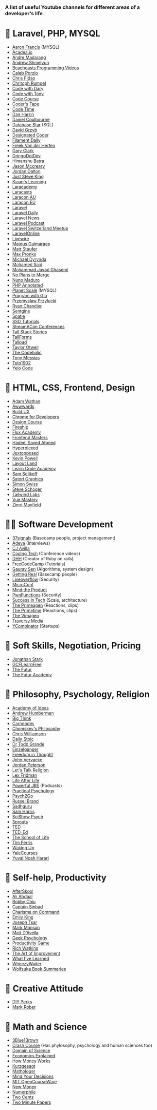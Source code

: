 ### A list of useful Youtube channels for different areas of a developer's life

# 🐘 Laravel, PHP, MYSQL
- [Aaron Francis](https://www.youtube.com/@aarondfrancis) (MYSQL)
- [Acadea.io](https://www.youtube.com/@Acadeaio)
- [Andre Madarang](https://www.youtube.com/@drehimself)
- [Andrew Shmelyun](https://www.youtube.com/@aschmelyun)
- [Beachcasts Programming Videos](https://www.youtube.com/@Beachcasts)
- [Caleb Porzio](https://www.youtube.com/@calebporzio1)
- [Chris Fidao](https://www.youtube.com/@fideloper)
- [Chritoph Rumpel](https://www.youtube.com/@christophrumpel)
- [Code with Dary](https://www.youtube.com/@codewithdary)
- [Code with Tony](https://www.youtube.com/@codewithtonyofficial)
- [Code Course](https://www.youtube.com/@codecourse)
- [Coder's Tape](https://www.youtube.com/@CodersTape)
- [Code Time](https://www.youtube.com/@CodeTime)
- [Dan Harrin](https://www.youtube.com/@danharrin)
- [Daniel Coulbourne](https://www.youtube.com/@danielcoulbourne)
- [Database Star](https://www.youtube.com/@DatabaseStar) (SQL)
- [David Grzyb](https://www.youtube.com/@DavidGrzyb)
- [Designated Coder](https://www.youtube.com/@DesignatedCoder)
- [Filament Daily](https://www.youtube.com/@FilamentDaily)
- [Freek Van der Herten](https://www.youtube.com/@freekmurze)
- [Gary Clark](https://www.youtube.com/@GaryClarkeTech)
- [GringoDotDev](https://www.youtube.com/@GringoDotDev)
- [Himanshu Batra](https://www.youtube.com/@batraio)
- [Jason Mccreary](https://www.youtube.com/@thejasonmccreary)
- [Jordan Dalton](https://www.youtube.com/@Daltoncast)
- [Just Steve King](https://www.youtube.com/@JustSteveKing)
- [Kiaan's Learning](https://www.youtube.com/@kiaanslearning2724)
- [Laracademy](https://www.youtube.com/@Laracademy)
- [Laracasts](https://www.youtube.com/@Laracastsofficial)
- [Laracon AU](https://www.youtube.com/@LaraconAU)
- [Laracon EU](https://www.youtube.com/@LaraconEU)
- [Laravel](https://www.youtube.com/@LaravelPHP)
- [Laravel Daily](https://www.youtube.com/@LaravelDaily)
- [Laravel News](https://www.youtube.com/@laravelnews)
- [Laravel Podcast](https://www.youtube.com/@LaravelPodcast)
- [Laravel Switzerland Meetup](https://www.youtube.com/@laravel-switzerland-meetup)
- [LaravelOnline](https://www.youtube.com/@LaravelOnline)
- [Livewire](https://www.youtube.com/@LivewirePHP)
- [Mateus Guimaraes](https://www.youtube.com/@MateusGuimaraes)
- [Matt Staufer](https://www.youtube.com/@MattStauffer)
- [Max Pronko](https://www.youtube.com/@MaxPronkox)
- [Michael Dyrynda](https://www.youtube.com/@MichaelDyrynda)
- [Mohamed Said](https://www.youtube.com/@themsaid)
- [Mohammad Javad Ghasemi](https://www.youtube.com/@ghasemy_javad)
- [No Plans to Merge](https://www.youtube.com/@noplanstomerge6206)
- [Nuno Maduro](https://www.youtube.com/@nunomaduro)
- [PHP Annotated](https://www.youtube.com/@phpannotated)
- [Planet Scale](https://www.youtube.com/@PlanetScale) (MYSQL)
- [Program with Gio](https://www.youtube.com/@ProgramWithGio)
- [Przemyslaw Przylucki](https://www.youtube.com/@saaslaravel)
- [Ryan Chandler](https://www.youtube.com/@ryangjchandler)
- [Sentgine](https://www.youtube.com/@sentgine)
- [Spatie](https://www.youtube.com/@SPATIE)
- [SSD Tutorials](https://www.youtube.com/@SSDTutorials)
- [StreamACon Conferences](https://www.youtube.com/@streamaconstreamingconfere6463)
- [Tall Stack Stories](https://www.youtube.com/@tallstackstories)
- [TallForms](https://www.youtube.com/@tallforms9113)
- [Tallpad](https://www.youtube.com/@cdruc)
- [Taylor Otwell](https://www.youtube.com/@taylorotwell6213)
- [The Codeholic](https://www.youtube.com/@TheCodeholic)
- [Tony Messias](https://www.youtube.com/@TonyMessias)
- [Tuto1902](https://www.youtube.com/@Tuto1902)
- [Yelo Code](https://www.youtube.com/@yelocode)

# 💅 HTML, CSS, Frontend, Design
- [Adam Wathan](https://www.youtube.com/@AdamWathan)
- [Awwwards](https://www.youtube.com/@AwwwardsTV)
- [Build UX](https://www.youtube.com/@buildux)
- [Chrome for Developers](https://www.youtube.com/@ChromeDevs)
- [Design Course](https://www.youtube.com/@DesignCourse)
- [Fireship](https://www.youtube.com/@Fireship)
- [Flux Academy](https://www.youtube.com/@FluxAcademy)
- [Frontend Masters](https://www.youtube.com/@FrontendMasters)
- [Hadeel Sayed Ahmed](https://www.youtube.com/@hadeelsahmad)
- [Hyperplexed](https://www.youtube.com/@Hyperplexed)
- [Juxtopposed](https://www.youtube.com/@juxtopposed)
- [Kevin Powell](https://www.youtube.com/@KevinPowell)
- [Layout Land](https://www.youtube.com/@LayoutLand)
- [Learn Code Academy](https://www.youtube.com/@learncodeacademy)
- [Sam Selikoff](https://www.youtube.com/@samselikoff)
- [Satori Graphics](https://www.youtube.com/@SatoriGraphics)
- [Simon Swiss](https://www.youtube.com/@Simonswissdev)
- [Steve Schoger](https://www.youtube.com/@SteveSchoger)
- [Tailwind Labs](https://www.youtube.com/@TailwindLabs)
- [Vue Mastery](https://www.youtube.com/@VueMastery)
- [Zimri Mayfield](https://www.youtube.com/@zimrimayfield)

# 👨‍💻 Software Development
- [37signals](https://www.youtube.com/@37signals) (Basecamp people, project management)
- [Adeva](https://www.youtube.com/@AdevaExplore) (Interviews)
- [CJ Avilla](https://www.youtube.com/@cjav_dev)
- [Coding Tech](https://www.youtube.com/@CodingTech) (Conference videos)
- [DHH](https://www.youtube.com/@davidheinemeierhansson9989) (Creator of Ruby on rails)
- [FreeCodeCamp](https://www.youtube.com/@freecodecamp) (Tutorials)
- [Gaurav Sen](https://www.youtube.com/@gkcs) (Algorithms, system design)
- [Getting Real](https://www.youtube.com/@gettingreal8980) (Basecamp people)
- [Liveoverflow](https://www.youtube.com/@LiveOverflow) (Security)
- [MicroConf](https://www.youtube.com/@MicroConf)
- [Mind the Product](https://www.youtube.com/@MindtheProductTV)
- [PwnFunctions](https://www.youtube.com/@PwnFunction) (Security)
- [Success in Tech](https://www.youtube.com/@SuccessinTech) (Scale, architecture)
- [The Primeagen](https://www.youtube.com/@ThePrimeagen) (Reactions, clips)
- [The Primetime](https://www.youtube.com/@ThePrimeTimeagen) (Reactions, clips)
- [The Vimagen](https://www.youtube.com/@TheVimeagen)
- [Traversy Media](https://www.youtube.com/@TraversyMedia)
- [YCombinator](https://www.youtube.com/@ycombinator) (Startups)

# 👥 Soft Skills, Negotiation, Pricing
- [Jonathan Stark](https://www.youtube.com/@TheJonathanStarkShow)
- [GCFLearnFree](https://www.youtube.com/@GCFLearnFree)
- [The Futur](https://www.youtube.com/@thefutur)
- [The Futur Academy](https://www.youtube.com/@TheFuturAcademy)

# 🧠 Philosophy, Psychology, Religion
- [Academy of Ideas](https://www.youtube.com/@academyofideas)
- [Andrew Humberman](https://www.youtube.com/@hubermanlab)
- [Big Think](https://www.youtube.com/@bigthink)
- [Carneades](https://www.youtube.com/@CarneadesOfCyrene)
- [Chomskey's Philosophy](https://www.youtube.com/@chomskysphilosophy)
- [Chris Williamson](https://www.youtube.com/@ChrisWillx)
- [Daily Stoic](https://www.youtube.com/@DailyStoic)
- [Dr Todd Grande](https://www.youtube.com/@DrGrande)
- [Einzelganger](https://www.youtube.com/@Einzelganger)
- [Freedom in Thought](https://www.youtube.com/@FreedominThought)
- [John Vervaeke](https://www.youtube.com/@johnvervaeke)
- [Jordan Peterson](https://www.youtube.com/@JordanBPeterson)
- [Let's Talk Religion](https://www.youtube.com/@LetsTalkReligion)
- [Lex Fridman](https://www.youtube.com/@lexfridman)
- [Life After Life](https://www.youtube.com/@Life_After_Life)
- [Powerful JRE](https://www.youtube.com/@joerogan) (Podcasts)
- [Practical Psychology](https://www.youtube.com/@PracticalPsychologyTips)
- [Psych2Go](https://www.youtube.com/@Psych2go)
- [Russel Brand](https://www.youtube.com/@RussellBrand)
- [Sadhguru](https://www.youtube.com/@sadhguru)
- [Sam Harris](https://www.youtube.com/@samharrisorg)
- [SciShow Psych](https://www.youtube.com/@SciShowPsych)
- [Sprouts](https://www.youtube.com/@sprouts)
- [TED](https://www.youtube.com/@TED)
- [TED-Ed](https://www.youtube.com/@TEDEd)
- [The School of Life](https://www.youtube.com/@theschooloflifetv)
- [Tim Ferris](https://www.youtube.com/@timferriss)
- [Waking Up](https://www.youtube.com/@WakingUpApp)
- [YaleCourses](https://www.youtube.com/@YaleCourses)
- [Yuval Noah Harari](https://www.youtube.com/@YuvalNoahHarari)

# 🧘 Self-help, Productivity
- [AfterSkool](https://www.youtube.com/@AfterSkool)
- [Ali Abdaal](https://www.youtube.com/@aliabdaal)
- [Bobby Chiu](https://www.youtube.com/@BobbyChiu)
- [Captain Sinbad](https://www.youtube.com/@CaptainSinbad)
- [Charisma on Command](https://www.youtube.com/@Charismaoncommand)
- [Emily King](https://www.youtube.com/@emilywking)
- [Joseph Tsar](https://www.youtube.com/@ttsar)
- [Mark Manson](https://www.youtube.com/@IAmMarkManson)
- [Matt D'Avella](https://www.youtube.com/@mattdavella)
- [Geek Psychology](https://www.youtube.com/@GeekPsychology)
- [Productivity Game](https://www.youtube.com/@ProductivityGame)
- [Rich Watkins](https://www.youtube.com/@richardwatkins)
- [The Art of Improvement](https://www.youtube.com/@TheArtofImprovement)
- [What I've Learned](https://www.youtube.com/@WhatIveLearned)
- [WheezyWaiter](https://www.youtube.com/@wheezywaiter)
- [Wolfsuka Book Summaries](https://www.youtube.com/@wolfsukabooksummaries7107)

# 🤘 Creative Attitude
- [DIY Perks](https://www.youtube.com/@DIYPerks)
- [Mark Rober](https://www.youtube.com/@MarkRober)

# 🧪 Math and Science
- [3Blue1Brown](https://www.youtube.com/@3blue1brown)
- [Crash Course](https://www.youtube.com/@crashcourse) (Has phylosophy, psychology and human sciences too)
- [Domain of Science](https://www.youtube.com/@domainofscience)
- [Economics Explained](https://www.youtube.com/@EconomicsExplained)
- [How Money Works](https://www.youtube.com/@HowMoneyWorks)
- [Kurzgesagt](https://www.youtube.com/@kurzgesagt)
- [Mathologer](https://www.youtube.com/@Mathologer)
- [Mind Your Decisions](https://www.youtube.com/@MindYourDecisions)
- [MIT OpenCourseWare](https://www.youtube.com/@mitocw)
- [New Money](https://www.youtube.com/@NewMoneyYouTube)
- [Numerphile](https://www.youtube.com/@numberphile)
- [Two Cents](https://www.youtube.com/@TwoCentsPBS)
- [Two Minute Papers](https://www.youtube.com/@TwoMinutePapers)
